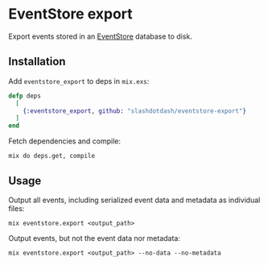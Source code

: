 # EventStore export

Export events stored in an [EventStore](https://hex.pm/packages/eventstore) database to disk.

## Installation

Add `eventstore_export` to deps in `mix.exs`:

```elixir
defp deps
  [
    {:eventstore_export, github: "slashdotdash/eventstore-export"}
  ]
end
```

Fetch dependencies and compile:

```console
mix do deps.get, compile
```

## Usage

Output all events, including serialized event data and metadata as individual files:

```console
mix eventstore.export <output_path>
```

Output events, but not the event data nor metadata:

```console
mix eventstore.export <output_path> --no-data --no-metadata
```

